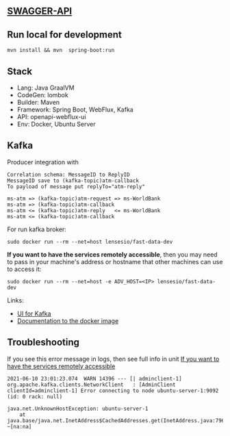 [SWAGGER-API](http://localhost:8090/atm/swagger-ui.html)
---

Run local for development
---
```
mvn install && mvn  spring-boot:run
```

Stack
---
* Lang: Java GraalVM
* CodeGen: lombok
* Builder: Maven
* Framework: Spring Boot, WebFlux, Kafka
* API: openapi-webflux-ui
* Env: Docker, Ubuntu Server


Kafka
---
Producer integration with
```
Correlation schema: MessageID to ReplyID
MessageID save to (kafka-topic)atm-callback
To payload of message put replyTo="atm-reply"

ms-atm => (kafka-topic)atm-request => ms-WorldBank
ms-atm => (kafka-topic)atm-callback
ms-atm <= (kafka-topic)atm-reply   <= ms-WorldBank
ms-atm <= (kafka-topic)atm-callback
```

For run kafka broker:
```
sudo docker run --rm --net=host lensesio/fast-data-dev
```
<a name="advhostkafka"><b>If you want to have the services remotely accessible</b></a>, then you may need to pass in your machine's <IP> address
or hostname that other machines can use to access it:
```
sudo docker run --rm --net=host -e ADV_HOST=<IP> lensesio/fast-data-dev
```
Links:
- [UI for Kafka](http://127.0.0.1:3030/)
- [Documentation to the docker image](https://github.com/lensesio/fast-data-dev)


Troubleshooting
---
If you see this error message in logs, then see full info in unit [If you want to have the services remotely accessible](#advhostkafka)
```
2021-06-10 23:01:23.074  WARN 14396 --- [| adminclient-1] org.apache.kafka.clients.NetworkClient   : [AdminClient clientId=adminclient-1] Error connecting to node ubuntu-server-1:9092 (id: 0 rack: null)

java.net.UnknownHostException: ubuntu-server-1
    at java.base/java.net.InetAddress$CachedAddresses.get(InetAddress.java:796) ~[na:na]
```
